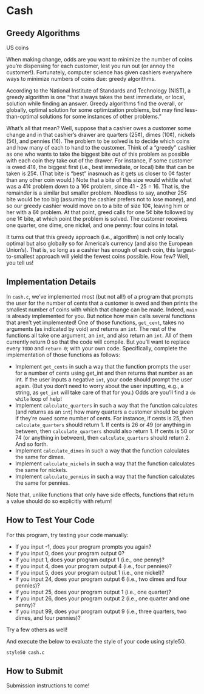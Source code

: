 # Cash

## Greedy Algorithms
US coins

When making change, odds are you want to minimize the number of coins you’re dispensing for each customer, lest you run out (or annoy the customer!). Fortunately, computer science has given cashiers everywhere ways to minimize numbers of coins due: greedy algorithms.

According to the National Institute of Standards and Technology (NIST), a greedy algorithm is one “that always takes the best immediate, or local, solution while finding an answer. Greedy algorithms find the overall, or globally, optimal solution for some optimization problems, but may find less-than-optimal solutions for some instances of other problems.”

What’s all that mean? Well, suppose that a cashier owes a customer some change and in that cashier’s drawer are quarters (25¢), dimes (10¢), nickels (5¢), and pennies (1¢). The problem to be solved is to decide which coins and how many of each to hand to the customer. Think of a “greedy” cashier as one who wants to take the biggest bite out of this problem as possible with each coin they take out of the drawer. For instance, if some customer is owed 41¢, the biggest first (i.e., best immediate, or local) bite that can be taken is 25¢. (That bite is “best” inasmuch as it gets us closer to 0¢ faster than any other coin would.) Note that a bite of this size would whittle what was a 41¢ problem down to a 16¢ problem, since 41 - 25 = 16. That is, the remainder is a similar but smaller problem. Needless to say, another 25¢ bite would be too big (assuming the cashier prefers not to lose money), and so our greedy cashier would move on to a bite of size 10¢, leaving him or her with a 6¢ problem. At that point, greed calls for one 5¢ bite followed by one 1¢ bite, at which point the problem is solved. The customer receives one quarter, one dime, one nickel, and one penny: four coins in total.

It turns out that this greedy approach (i.e., algorithm) is not only locally optimal but also globally so for America’s currency (and also the European Union’s). That is, so long as a cashier has enough of each coin, this largest-to-smallest approach will yield the fewest coins possible. How few? Well, you tell us!

## Implementation Details
In `cash.c`, we’ve implemented most (but not all!) of a program that prompts the user for the number of cents that a customer is owed and then prints the smallest number of coins with which that change can be made. Indeed, `main` is already implemented for you. But notice how main calls several functions that aren’t yet implemented! One of those functions, `get_cent`, takes no arguments (as indicated by void) and returns an `int`. The rest of the functions all take one argument, an `int`, and also return an `int`. All of them currently return 0 so that the code will compile. But you’ll want to replace every `TODO` and `return 0`; with your own code. Specifically, complete the implementation of those functions as follows:

* Implement `get_cents` in such a way that the function prompts the user for a number of cents using get_int and then returns that number as an int. If the user inputs a negative `int`, your code should prompt the user again. (But you don’t need to worry about the user inputting, e.g., a string, as `get_int` will take care of that for you.) Odds are you’ll find a `do while` loop of help!
* Implement `calculate_quarters` in such a way that the function calculates (and returns as an `int`) how many quarters a customer should be given if they’re owed some number of cents. For instance, if cents is 25, then `calculate_quarters` should return 1. If cents is 26 or 49 (or anything in between, then `calculate_quarters` should also return 1. If cents is 50 or 74 (or anything in between), then `calculate_quarters` should return 2. And so forth.
* Implement `calculate_dimes` in such a way that the function calculates the same for dimes.
* Implement `calculate_nickels` in such a way that the function calculates the same for nickels.
* Implement `calculate_pennies` in such a way that the function calculates the same for pennies.

Note that, unlike functions that only have side effects, functions that return a value should do so explicitly with return!

## How to Test Your Code
For this program, try testing your code manually:

* If you input -1, does your program prompts you again?
* If you input 0, does your program output 0?
* If you input 1, does your program output 1 (i.e., one penny)?
* If you input 4, does your program output 4 (i.e., four pennies)?
* If you input 5, does your program output 1 (i.e., one nickel)?
* If you input 24, does your program output 6 (i.e., two dimes and four pennies)?
* If you input 25, does your program output 1 (i.e., one quarter)?
* If you input 26, does your program output 2 (i.e., one quarter and one penny)?
* If you input 99, does your program output 9 (i.e., three quarters, two dimes, and four pennies)?

Try a few others as well!

And execute the below to evaluate the style of your code using style50.

```
style50 cash.c
```

## How to Submit

Submission instructions to come!
